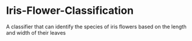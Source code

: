 # Iris-Flower-Classification
A classifier that can identify the species of iris flowers based on the length and width of their leaves
